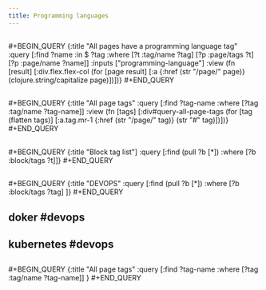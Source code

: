 ```yaml
---
title: Programming languages
---
```


##
#+BEGIN_QUERY
{:title "All pages have a programming language tag"
 :query [:find ?name
         :in $ ?tag
         :where
         [?t :tag/name ?tag]
         [?p :page/tags ?t]
         [?p :page/name ?name]]
 :inputs ["programming-language"]
 :view (fn [result]
         [:div.flex.flex-col
          (for [page result]
            [:a {:href (str "/page/" page)} (clojure.string/capitalize page)])])}
#+END_QUERY
##
#+BEGIN_QUERY
{:title "All page tags"
:query [:find ?tag-name
        :where
        [?tag :tag/name ?tag-name]]
:view (fn [tags]
        [:div#query-all-page-tags
         (for [tag (flatten tags)]
           [:a.tag.mr-1 {:href (str "/page/" tag)}
            (str "#" tag)])])}
#+END_QUERY
##
#+BEGIN_QUERY
{:title "Block tag list"]
 :query [:find (pull ?b [*])
         :where
         [?b :block/tags ?t]]}
#+END_QUERY
##
#+BEGIN_QUERY
{:title "DEVOPS"
 :query [:find (pull ?b [*])
         :where
         [?b :block/tags ?tag]
         ]}
#+END_QUERY
## doker #devops
## kubernetes #devops
##
##
#+BEGIN_QUERY
{:title "All page tags"
:query [:find ?tag-name
        :where
        [?tag :tag/name ?tag-name]]
}
#+END_QUERY
